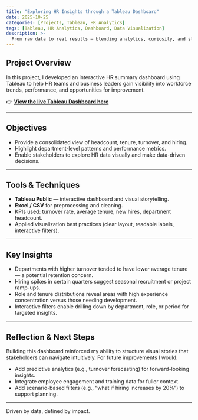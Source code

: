 ```yaml
---
title: "Exploring HR Insights through a Tableau Dashboard"
date: 2025-10-25
categories: [Projects, Tableau, HR Analytics]
tags: [Tableau, HR Analytics, Dashboard, Data Visualization]
description: >-
  From raw data to real results — blending analytics, curiosity, and strategy to fuel business growth and innovation.
---
```


## Project Overview
In this project, I developed an interactive HR summary dashboard using Tableau to help HR teams and business leaders gain visibility into workforce trends, performance, and opportunities for improvement.

👉 [**View the live Tableau Dashboard here**](https://public.tableau.com/app/profile/grace.nganga/viz/CS-DA02-25074GraceNganga/HRSUMMARY?publish=yes)

---

## Objectives
- Provide a consolidated view of headcount, tenure, turnover, and hiring.  
- Highlight department-level patterns and performance metrics.  
- Enable stakeholders to explore HR data visually and make data-driven decisions.

---

## Tools & Techniques
- **Tableau Public** — interactive dashboard and visual storytelling.  
- **Excel / CSV** for preprocessing and cleaning.  
- KPIs used: turnover rate, average tenure, new hires, department headcount.  
- Applied visualization best practices (clear layout, readable labels, interactive filters).

---

## Key Insights
- Departments with higher turnover tended to have lower average tenure — a potential retention concern.  
- Hiring spikes in certain quarters suggest seasonal recruitment or project ramp-ups.  
- Role and tenure distributions reveal areas with high experience concentration versus those needing development.  
- Interactive filters enable drilling down by department, role, or period for targeted insights.

---

## Reflection & Next Steps
Building this dashboard reinforced my ability to structure visual stories that stakeholders can navigate intuitively. For future improvements I would:
- Add predictive analytics (e.g., turnover forecasting) for forward-looking insights.  
- Integrate employee engagement and training data for fuller context.  
- Add scenario-based filters (e.g., “what if hiring increases by 20%”) to support planning.

---

Driven by data, defined by impact.

